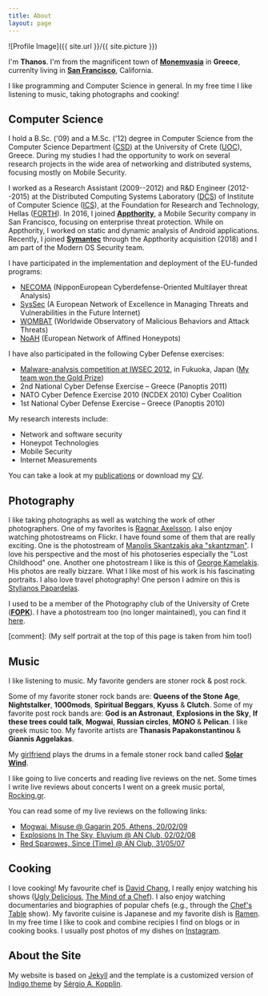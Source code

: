 ```yaml
---
title: About
layout: page
---
```

![Profile Image]({{ site.url }}/{{ site.picture }})

I'm **Thanos**. I'm from the magnificent town of **[Monemvasia][]** in **Greece**, currenlty living in **[San Francisco][]**, California.
 
I like programming and Computer Science in general. In my free time I like listening
to music, taking photographs and cooking!

[Monemvasia]: http://en.wikipedia.org/wiki/Monemvasia
[San Francisco]: https://en.wikipedia.org/wiki/San_Francisco

Computer Science
-----------


I hold a B.Sc. ('09) and a M.Sc. ('12) degree in Computer Science from the Computer Science Department ([CSD][]) at the
University of Crete ([UOC][]), Greece. During my studies I had the opportunity to work on several research projects in the
wide area of networking and distributed systems, focusing mostly on Mobile Security.

I worked as a Research Assistant (2009--2012) and R&D Engineer (2012--2015) at the Distributed Computing Systems
Laboratory ([DCS][]) of Institute of Computer Science ([ICS][]), at the Foundation for Research and Technology, Hellas ([FORTH][]).
In 2016, I joined **[Appthority][]**, a Mobile Security company in San Francisco, focusing on enterprise threat protection. While
on Appthority, I worked on static and dynamic analysis of Android applications. Recently, I joined **[Symantec][]** through the
Appthority acquisition (2018) and I am part of the Modern OS Security team.

[CSD]: http://www.csd.uoc.gr/
[UOC]: http://www.uoc.gr/
[DCS]: http://dcs.ics.forth.gr/
[ICS]: http://www.ics.forth.gr/
[FORTH]: http://www.forth.gr/
[Appthority]: https://www.appthority.com/
[Symantec]: https://www.symantec.com/

I have participated in the implementation and deployment of the EU-funded programs:
* [NECOMA][] (NipponEuropean Cyberdefense-Oriented Multilayer threat Analysis)
* [SysSec][] (A European Network of Excellence in Managing Threats and Vulnerabilities in the Future Internet)
* [WOMBAT][] (Worldwide Observatory of Malicious Behaviors and Attack Threats)
* [NoAH][] (European Network of Affined Honeypots)
	
[WOMBAT]: http://www.wombat-project.eu/
[NoAH]: https://www.fp6-noah.org/
[SysSec]: http://www.syssec-project.eu/
[NECOMA]: https://www.necoma-project.eu/

I have also participated in the following Cyber Defense exercises:

* [Malware-analysis competition at IWSEC 2012][IWSEC2012-comp], in Fukuoka, Japan ([My team won the Gold Prize][SYSSECWINS])
* 2nd National Cyber Defense Exercise – Greece (Panoptis 2011)
* NATO Cyber Defence Exercise 2010 (NCDEX 2010) Cyber Coalition
* 1st National Cyber Defense Exercise – Greece (Panoptis 2010)

[IWSEC2012-comp]: http://www.iwsec.org/2012/events.html
[SYSSECWINS]: http://www.syssec-project.eu/news/2012/11/23/forth-gold-prize-iwsec12/

My research interests include:

* Network and software security
* Honeypot Technologies
* Mobile Security
* Internet Measurements

You can take a look at my [publications][] or download my [CV][].

[publications]: /publications/
[CV]: /media/pdfs/cv.pdf


Photography
----------

I like taking photographs as well as watching the work of other photographers.
One of my favorites is [Ragnar Axelsson][]. I also enjoy watching photostreams
on Flickr. I have found some of them that are really exciting. One is the
photostream of [Manolis Skantzakis aka "skantzman"][skantzman]. I love his perspective
and the most of his photoseries especially the "Lost Childhood" one. Another
one photostream I like is this of [George Kamelakis][kamelman]. His photos are really
bizzare. What I like most of his work is his fascinating portraits.
I also love travel photography! One person I admire on this is [Stylianos Papardelas][pap].

I used to be a member of the Photography club of the University of Crete ([**FOPK**][fopk]).
I have a photostream too (no longer maintained), you can find it [here][myFlickr].

[Ragnar Axelsson]: http://www.rax.is/
[skantzman]: http://www.flickr.com/photos/skantzman/
[lh]: http://www.youtube.com/watch?v=utT-EajJai0
[kamelman]: http://www.flickr.com/photos/georgekamelakis/
[pap]: http://www.stylianospapardelas.com/
[myFlickr]: http://www.flickr.com/photos/thanasispetsas/
[fopk]: http://fopk.culture.uoc.gr/
[comment]: (My self portrait at the top of this page is taken from him too!)


Music
-----
	
I like listening to music. My favorite genders are stoner rock & post rock.

Some of my favorite stoner rock bands are: **Queens of the Stone Age**, **Nightstalker**, **1000mods**, **Spiritual Beggars**,
**Kyuss** & **Clutch**. Some of my favorite post rock bands
are: **God is an Astronaut**, **Explosions in the Sky**, **If these trees could talk**,
**Mogwai**, **Russian circles**, **MONO** & **Pelican**. I like greek music too. My favorite artists
are **Thanasis Papakonstantinou** & **Giannis Aggelakas**.

My [girlfriend] plays the drums in a female stoner rock band called [**Solar Wind**][solarwind].

[solarwind]: http://www.facebook.com/pages/Solar-Wind/146300175497399
[girlfriend]: http://www.facebook.com/amwateroil

I like going to live concerts and reading live reviews on the net. Some times I write live
reviews about concerts I went on a greek music portal, [Rocking.gr][rocking].

You can read some of my live reviews on the following links:
<ul>
	<li><a href="https://www.rocking.gr/live/Mogwai_Misuse_live_se_Athina_kai_Thessaloniki/5520" target="_blank"> Mogwai, Misuse @ Gagarin 205, Athens, 20/02/09 </a></li>
	<li> <a href="http://www.rocking.gr/live/Explosions_In_The_Sky_Eluvium_@_AN_Club_02/02/08/4246/" target="_blank"> Explosions In The Sky, Eluvium @ AN Club, 02/02/08 </a></li>
	<li> <a href="http://www.rocking.gr/live/Red_Sparowes_Since_%28Time%29_@_AN_Club_31/05/07/3534/" target="_blank"> Red Sparowes, Since (Time) @ AN Club, 31/05/07 </a></li>
</ul> 


[rocking]: http://www.rocking.gr/

Cooking
-----------

I love cooking! My favourite chef is [David Chang][], I really enjoy watching his shows ([Ugly Delicious][], [The Mind of a Chef][]).
I also enjoy watching documentaries and biographies of popular chefs (e.g., through the [Chef's Table][] show). My favorite cuisine is
Japanese and my favorite dish is [Ramen][]. In my free time I like to cook and combine recipies I find on blogs or in cooking books.
I usually post photos of my dishes on [Instagram].

[David Chang]: https://en.wikipedia.org/wiki/David_Chang
[Ugly Delicious]: https://en.wikipedia.org/wiki/Ugly_Delicious
[The Mind of a Chef]: https://en.wikipedia.org/wiki/The_Mind_of_a_Chef
[Chef's Table]: https://en.wikipedia.org/wiki/Chef's_Table
[Ramen]: https://en.wikipedia.org/wiki/Ramen
[Instagram]: https://www.instagram.com/thanasispetsas/

About the Site
-----------
My website is based on [Jekyll][] and the template is a customized version of [Indigo theme][] by [Sérgio A. Kopplin][].

[Jekyll]: https://jekyllrb.com/
[Indigo theme]: https://github.com/sergiokopplin/indigo
[Sérgio A. Kopplin]: https://github.com/sergiokopplin

